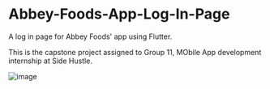 # Abbey-Foods-App-Log-In-Page
A log in page for Abbey Foods' app using Flutter. 

This is the capstone project assigned to Group 11, MObile App development internship at Side Hustle.

![image](https://github.com/theMistDev/Abbey-Foods-App-Log-In-Page/blob/main/bgcopy.png)
